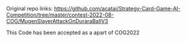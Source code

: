 Original repo links: https://github.com/acatai/Strategy-Card-Game-AI-Competition/tree/master/contest-2022-08-COG/MugenSlayerAttackOnDuraraBallV3

This Code has been accepted as a apart of COG2022